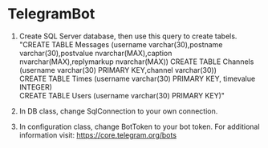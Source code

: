 # TelegramBot

1. Create SQL Server database, then use this query to create tabels.                                                                            
  "CREATE TABLE Messages (username varchar(30),postname varchar(30),postvalue nvarchar(MAX),caption nvarchar(MAX),replymarkup nvarchar(MAX))
   CREATE TABLE Channels (username varchar(30) PRIMARY KEY,channel varchar(30))<br />
   CREATE TABLE Times (username varchar(30) PRIMARY KEY, timevalue INTEGER)<br />
   CREATE TABLE Users (username varchar(30) PRIMARY KEY)"<br />
   
2. In DB class, change SqlConnection to your own connection.

3. In configuration class, change BotToken to your bot token.
   For additional information visit: https://core.telegram.org/bots
